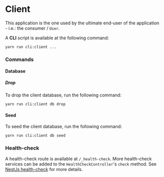 # Client

This application is the one used by the ultimate end-user of the application - i.e.: the consumer / `User`.

A **CLI** script is available at the following command:

```shell
yarn run cli:client ...
```

### Commands

#### Database

##### Drop

To drop the client database, run the following command:

```shell
yarn run cli:client db drop
```

#### Seed

To seed the client database, run the following command:

```shell
yarn run cli:client db seed
```

### Health-check

A health-check route is available at `/_health-check`. More health-check services can be added to the `HealthCheckController`'s `check` method.
See [NestJs health-check](https://docs.nestjs.com/recipes/terminus) for more details.
